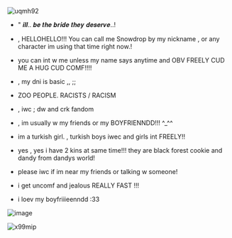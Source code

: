
![uqmh92](https://github.com/user-attachments/assets/569b340e-ad16-4da1-b180-9bddb9e3c8a1)

- " 𝒊𝒍𝒍.. 𝒃𝒆 𝒕𝒉𝒆 𝒃𝒓𝒊𝒅𝒆 𝒕𝒉𝒆𝒚 𝒅𝒆𝒔𝒆𝒓𝒗𝒆..!
- , HELLOHELLO!!! You can call me Snowdrop by my nickname , or any character im using that time right now.!
- you can int w me unless my name says anytime and OBV FREELY CUD ME A HUG CUD COMF!!!!
- , my dni is basic ,, ;;

- ZOO PEOPLE. RACISTS / RACISM

- , iwc ; dw and crk fandom
- , im usually w my friends or my BOYFRIENNDD!!! ^_^^
- im a turkish girl. , turkish boys iwec and girls int FREELY!!
- yes , yes i have 2 kins at same time!!! they are black forest cookie and dandy from dandys world!
- please iwc if im near my friends or talking w someone!
- i get uncomf and jealous REALLY FAST !!!
- i loev my boyfriiieenndd :33 







![image](https://github.com/user-attachments/assets/c66036aa-61e4-4f07-97a4-18e6f09691d7)

![x99mip](https://github.com/user-attachments/assets/902e72a4-7e62-450a-bd56-1f0338699da3)
